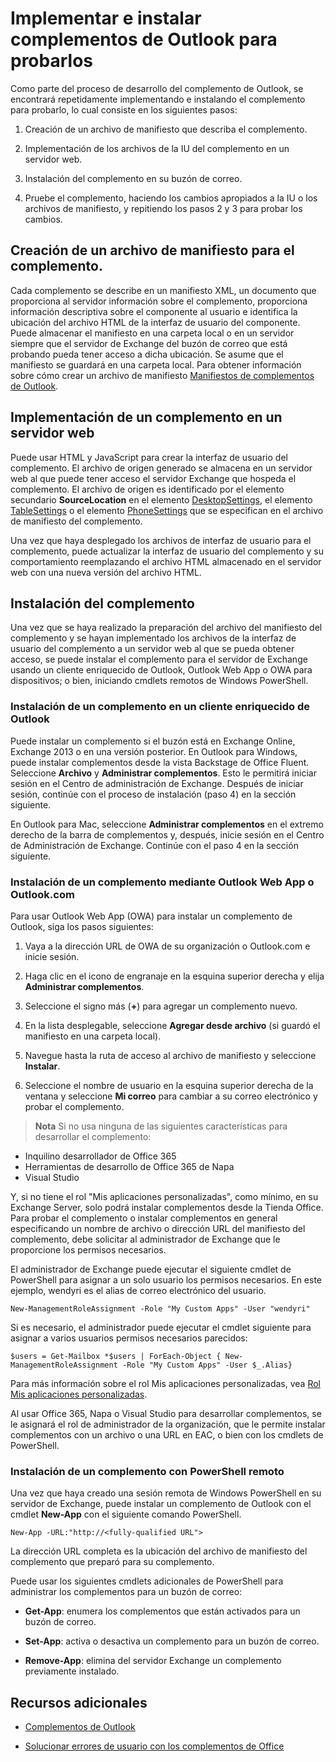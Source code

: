 
# Implementar e instalar complementos de Outlook para probarlos


Como parte del proceso de desarrollo del complemento de Outlook, se encontrará repetidamente implementando e instalando el complemento para probarlo, lo cual consiste en los siguientes pasos:


1. Creación de un archivo de manifiesto que describa el complemento.
    
2. Implementación de los archivos de la IU del complemento en un servidor web.
    
3. Instalación del complemento en su buzón de correo.
    
4. Pruebe el complemento, haciendo los cambios apropiados a la IU o los archivos de manifiesto, y repitiendo los pasos 2 y 3 para probar los cambios.
    

## Creación de un archivo de manifiesto para el complemento.

Cada complemento se describe en un manifiesto XML, un documento que proporciona al servidor información sobre el complemento, proporciona información descriptiva sobre el componente al usuario e identifica la ubicación del archivo HTML de la interfaz de usuario del componente. Puede almacenar el manifiesto en una carpeta local o en un servidor siempre que el servidor de Exchange del buzón de correo que está probando pueda tener acceso a dicha ubicación. Se asume que el manifiesto se guardará en una carpeta local. Para obtener información sobre cómo crear un archivo de manifiesto [Manifiestos de complementos de Outlook](../outlook/manifests/manifests.md). 


## Implementación de un complemento en un servidor web

Puede usar HTML y JavaScript para crear la interfaz de usuario del complemento. El archivo de origen generado se almacena en un servidor web al que puede tener acceso el servidor Exchange que hospeda el complemento. El archivo de origen es identificado por el elemento secundario  **SourceLocation** en el elemento [DesktopSettings](http://msdn.microsoft.com/en-us/library/da9fd085-b8cc-2be0-d329-2aa1ef5d3f1c%28Office.15%29.aspx), el elemento [TableSettings](http://msdn.microsoft.com/en-us/library/5c89cc7c-7ae0-49c9-fdd5-4c52118228f6%28Office.15%29.aspx) o el elemento [PhoneSettings](http://msdn.microsoft.com/en-us/library/13e4eae3-8e8c-fd55-a1c2-3297b485f327%28Office.15%29.aspx) que se especifican en el archivo de manifiesto del complemento.

Una vez que haya desplegado los archivos de interfaz de usuario para el complemento, puede actualizar la interfaz de usuario del complemento y su comportamiento reemplazando el archivo HTML almacenado en el servidor web con una nueva versión del archivo HTML.


## Instalación del complemento


Una vez que se haya realizado la preparación del archivo del manifiesto del complemento y se hayan implementado los archivos de la interfaz de usuario del complemento a un servidor web al que se pueda obtener acceso, se puede instalar el complemento para el servidor de Exchange usando un cliente enriquecido de Outlook, Outlook Web App o OWA para dispositivos; o bien, iniciando cmdlets remotos de Windows PowerShell.


### Instalación de un complemento en un cliente enriquecido de Outlook

Puede instalar un complemento si el buzón está en Exchange Online, Exchange 2013 o en una versión posterior. En Outlook para Windows, puede instalar complementos desde la vista Backstage de Office Fluent. Seleccione **Archivo** y **Administrar complementos**. Esto le permitirá iniciar sesión en el Centro de administración de Exchange. Después de iniciar sesión, continúe con el proceso de instalación (paso 4) en la sección siguiente.

En Outlook para Mac, seleccione **Administrar complementos** en el extremo derecho de la barra de complementos y, después, inicie sesión en el Centro de Administración de Exchange. Continúe con el paso 4 en la sección siguiente.


### Instalación de un complemento mediante Outlook Web App o Outlook.com

Para usar Outlook Web App (OWA) para instalar un complemento de Outlook, siga los pasos siguientes:


1. Vaya a la dirección URL de OWA de su organización o Outlook.com e inicie sesión.
    
2. Haga clic en el icono de engranaje en la esquina superior derecha y elija **Administrar complementos**.
    
3. Seleccione el signo más (**+**) para agregar un complemento nuevo.
    
4. En la lista desplegable, seleccione **Agregar desde archivo** (si guardó el manifiesto en una carpeta local).
    
5. Navegue hasta la ruta de acceso al archivo de manifiesto y seleccione **Instalar**.
    
6. Seleccione el nombre de usuario en la esquina superior derecha de la ventana y seleccione **Mi correo** para cambiar a su correo electrónico y probar el complemento.
    

>**Nota** Si no usa ninguna de las siguientes características para desarrollar el complemento: 
- Inquilino desarrollador de Office 365
- Herramientas de desarrollo de Office 365 de Napa
- Visual Studio

Y, si no tiene el rol "Mis aplicaciones personalizadas", como mínimo, en su Exchange Server, solo podrá instalar complementos desde la Tienda Office. Para probar el complemento o instalar complementos en general especificando un nombre de archivo o dirección URL del manifiesto del complemento, debe solicitar al administrador de Exchange que le proporcione los permisos necesarios.

El administrador de Exchange puede ejecutar el siguiente cmdlet de PowerShell para asignar a un solo usuario los permisos necesarios. En este ejemplo, wendyri es el alias de correo electrónico del usuario.

```New-ManagementRoleAssignment -Role "My Custom Apps" -User "wendyri"```

Si es necesario, el administrador puede ejecutar el cmdlet siguiente para asignar a varios usuarios permisos necesarios parecidos:

```$users = Get-Mailbox *$users | ForEach-Object { New-ManagementRoleAssignment -Role "My Custom Apps" -User $_.Alias}```

Para más información sobre el rol Mis aplicaciones personalizadas, vea [Rol Mis aplicaciones personalizadas](http://technet.microsoft.com/en-us/library/aa0321b3-2ec0-4694-875b-7a93d3d99089%28EXCHG.150%29.aspx). 

Al usar Office 365, Napa o Visual Studio para desarrollar complementos, se le asignará el rol de administrador de la organización, que le permite instalar complementos con un archivo o una URL en EAC, o bien con los cmdlets de PowerShell.


### Instalación de un complemento con PowerShell remoto

Una vez que haya creado una sesión remota de Windows PowerShell en su servidor de Exchange, puede instalar un complemento de Outlook con el cmdlet  **New-App** con el siguiente comando PowerShell.


```
New-App -URL:"http://<fully-qualified URL">
```

La dirección URL completa es la ubicación del archivo de manifiesto del complemento que preparó para su complemento.

Puede usar los siguientes cmdlets adicionales de PowerShell para administrar los complementos para un buzón de correo:


-  **Get-App**: enumera los complementos que están activados para un buzón de correo.
    
-  **Set-App**: activa o desactiva un complemento para un buzón de correo.
    
-  **Remove-App**: elimina del servidor Exchange un complemento previamente instalado.
    

## Recursos adicionales



- [Complementos de Outlook](../outlook/outlook-add-ins.md)
    
- [Solucionar errores de usuario con los complementos de Office](../testing/testing-and-troubleshooting.md)
    
